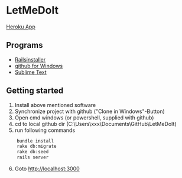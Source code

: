 LetMeDoIt
=========
[Heroku App](http://letmedoit.herokuapp.com/)

Programs
--------

+ [Railsinstaller](http://railsinstaller.org/)
+ [github for Windows](http://windows.github.com/)
+ [Sublime Text](http://sublimetext.com)

Getting started
---------------

1. Install above mentioned software
2. Synchronize project with github ("Clone in Windows"-Button)
3. Open cmd windows (or powershell, supplied with github)
4. cd to local github dir (C:\Users\xxx\Documents\GitHub\LetMeDoIt)
5. run following commands

```bash
	bundle install
	rake db:migrate
	rake db:seed
	rails server
```
6. Goto [http://localhost:3000](http://localhost:3000)
